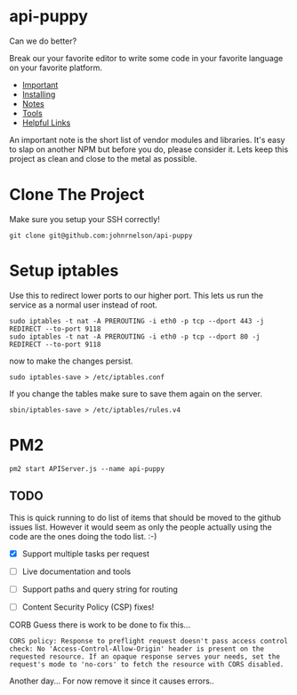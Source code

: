 # api-puppy
Can we do better?

Break our your favorite editor to write some code in your favorite language on your 
favorite platform.

 
- [Important](#important) 
- [Installing](Notes/installing.md) 
- [Notes](Notes)
- [Tools](Tools) 
- [Helpful Links](Notes/links.md)


 
An important note is the short list of vendor modules and libraries. It's easy 
to slap on another NPM but before you do, please consider it. Lets keep 
this project as clean and close to the metal as possible. 



# Clone The Project
Make sure you setup your SSH correctly!

    git clone git@github.com:johnrnelson/api-puppy


# Setup iptables
Use this to redirect lower ports to our higher port. This lets us run the service 
as a normal user instead of root.

    sudo iptables -t nat -A PREROUTING -i eth0 -p tcp --dport 443 -j REDIRECT --to-port 9118
    sudo iptables -t nat -A PREROUTING -i eth0 -p tcp --dport 80 -j REDIRECT --to-port 9118

now to make the changes persist.

    sudo iptables-save > /etc/iptables.conf


If you change the tables make sure to save them again on the server. 

    sbin/iptables-save > /etc/iptables/rules.v4

    



# PM2

    pm2 start APIServer.js --name api-puppy


## TODO
This is quick running to do list of items that should be moved to the github issues list. 
However it would seem as only the people actually using the code are the ones doing the 
todo list. :-)

- [x] Support multiple tasks per request  
- [ ] Live documentation and tools
- [ ] Support paths and query string for routing
- [ ] Content Security Policy (CSP) fixes!
 

CORB
Guess there is work to be done to fix this...


    CORS policy: Response to preflight request doesn't pass access control check: No 'Access-Control-Allow-Origin' header is present on the requested resource. If an opaque response serves your needs, set the request's mode to 'no-cors' to fetch the resource with CORS disabled.

Another day...
For now remove it since it causes errors..